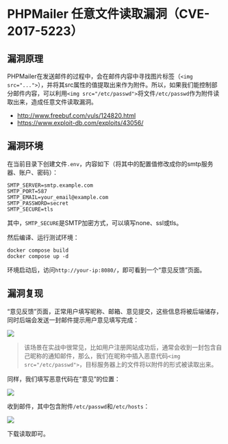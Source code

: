 # PHPMailer 任意文件读取漏洞（CVE-2017-5223）

## 漏洞原理

PHPMailer在发送邮件的过程中，会在邮件内容中寻找图片标签（`<img src="...">`），并将其src属性的值提取出来作为附件。所以，如果我们能控制部分邮件内容，可以利用`<img src="/etc/passwd">`将文件`/etc/passwd`作为附件读取出来，造成任意文件读取漏洞。

 - http://www.freebuf.com/vuls/124820.html
 - https://www.exploit-db.com/exploits/43056/

## 漏洞环境

在当前目录下创建文件`.env`，内容如下（将其中的配置值修改成你的smtp服务器、账户、密码）：

```
SMTP_SERVER=smtp.example.com
SMTP_PORT=587
SMTP_EMAIL=your_email@example.com
SMTP_PASSWORD=secret
SMTP_SECURE=tls
```

其中，`SMTP_SECURE`是SMTP加密方式，可以填写none、ssl或tls。

然后编译、运行测试环境：

```
docker compose build
docker compose up -d
```

环境启动后，访问`http://your-ip:8080/`，即可看到一个“意见反馈”页面。

## 漏洞复现

“意见反馈”页面，正常用户填写昵称、邮箱、意见提交，这些信息将被后端储存，同时后端会发送一封邮件提示用户意见填写完成：

![](1.png)

> 该场景在实战中很常见，比如用户注册网站成功后，通常会收到一封包含自己昵称的通知邮件，那么，我们在昵称中插入恶意代码`<img src="/etc/passwd">`，目标服务器上的文件将以附件的形式被读取出来。

同样，我们填写恶意代码在“意见”的位置：

![](2.png)

收到邮件，其中包含附件`/etc/passwd`和`/etc/hosts`：

![](3.png)

下载读取即可。
